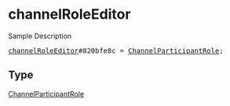 # channelRoleEditor

Sample Description

<pre>
<a href="../constructor/channelRoleEditor.md">channelRoleEditor</a>#820bfe8c = <a href="../type/ChannelParticipantRole.md">ChannelParticipantRole</a>;
</pre>

## Type

<a href="../type/ChannelParticipantRole.md">ChannelParticipantRole</a>
